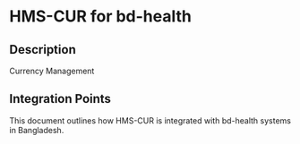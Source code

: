 # HMS-CUR for bd-health

## Description

Currency Management

## Integration Points

This document outlines how HMS-CUR is integrated with bd-health systems in Bangladesh.
